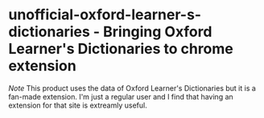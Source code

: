 # unofficial-oxford-learner-s-dictionaries - Bringing Oxford Learner's Dictionaries to chrome extension

*Note*
This product uses the data of Oxford Learner's Dictionaries but it is a fan-made extension. I'm just a regular user and I find that having an extension for that site is extreamly useful.
